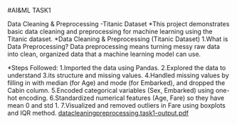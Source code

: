 #AI&ML TASK1

Data Cleaning & Preprocessing -Titanic Dataset *This project demonstrates basic data cleaning and preprocessing for machine learning using the Titanic dataset. *Data Cleaning & Preprocessing (Titanic Dataset) 1.What is Data Preprocessing? Data preprocessing means turning messy raw data into clean, organized data that a machine learning model can use.

*Steps Followed: 1.Imported the data using Pandas. 2.Explored the data to understand 3.its structure and missing values. 4.Handled missing values by filling in with median (for Age) and mode (for Embarked), and dropped the Cabin column. 5.Encoded categorical variables (Sex, Embarked) using one-hot encoding. 6.Standardized numerical features (Age, Fare) so they have mean 0 and std 1. 7.Visualized and removed outliers in Fare using boxplots and IQR method.
[datacleaningpreprocessing.task1-output.pdf](https://github.com/user-attachments/files/20905544/datacleaningpreprocessing.task1-output.pdf)

